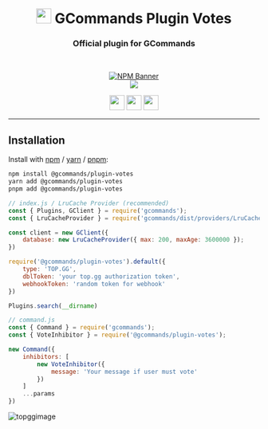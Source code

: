 <div align="center">
    
   # <img src="https://cdn.discordapp.com/avatars/834822955229380619/7d0142158babe0375e7cc633e87c06d4.png" height="30"> GCommands Plugin Votes
   ### Official plugin for GCommands
    
  <br />
  <p>
    <a href="https://www.npmjs.com/package/@gcommands/plugin-votes"><img src="https://nodei.co/npm/@gcommands/plugin-votes.png?downloads=true&stars=true" alt="NPM Banner"></a>
    <br />
    <img src="https://discord.com/api/guilds/833628077556367411/embed.png?style=banner2"></img>
  </p>
  <p>
    <a href="https://ko-fi.com/H2H05FNRL"><img src="https://img.shields.io/badge/Kofi-Donate-yellow?style=for-the-badge" height="30" /></a>
    <a href="https://github.com/Garlic-Team/gcommands-addons"><img src="https://img.shields.io/badge/Open-Source-blue?style=for-the-badge" height="30" /></a>
    <img src="https://img.shields.io/badge/Made%20With-TypeScript-red?style=for-the-badge" height="30" />
  </p>
</div>

---

## Installation

Install with [npm](https://www.npmjs.com/) / [yarn](https://yarnpkg.com) / [pnpm](https://pnpm.js.org/):

```sh
npm install @gcommands/plugin-votes
yarn add @gcommands/plugin-votes
pnpm add @gcommands/plugin-votes
```

```js
// index.js / LruCache Provider (recommended)
const { Plugins, GClient } = require('gcommands');
const { LruCacheProvider } = require('gcommands/dist/providers/LruCacheProvider');

const client = new GClient({
    database: new LruCacheProvider({ max: 200, maxAge: 3600000 });
})

require('@gcommands/plugin-votes').default({
    type: 'TOP.GG',
    dblToken: 'your top.gg authorization token',
    webhookToken: 'random token for webhook'
})

Plugins.search(__dirname)

// command.js
const { Command } = require('gcommands');
const { VoteInhibitor } = require('@gcommands/plugin-votes');

new Command({
    inhibitors: [
        new VoteInhibitor({
            message: 'Your message if user must vote'
        })
    ]
    ...params
})
```

![topggimage](https://camo.githubusercontent.com/de589c73a4a72f855b595407134d890551d32b77fdd17b28409815b0c656ee2e/68747470733a2f2f692e696d6775722e636f6d2f77466c703448672e706e67)
